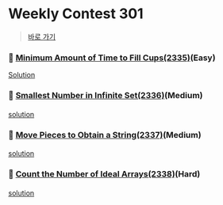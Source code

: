 # Weekly Contest 301
> [바로 가기](https://leetcode.com/contest/weekly-contest-301/)

####
### 👀 [Minimum Amount of Time to Fill Cups(2335)](https://leetcode.com/contest/weekly-contest-301/problems/minimum-amount-of-time-to-fill-cups/)(Easy)
[Solution]()
####
####
### 👀 [Smallest Number in Infinite Set(2336)](https://leetcode.com/contest/weekly-contest-301/problems/smallest-number-in-infinite-set/)(Medium)
####
[solution]()
####
### 👀 [Move Pieces to Obtain a String(2337)](https://leetcode.com/contest/weekly-contest-301/problems/move-pieces-to-obtain-a-string/)(Medium)
####
[solution]()
####
### 👀 [Count the Number of Ideal Arrays(2338)](https://leetcode.com/contest/weekly-contest-301/problems/count-the-number-of-ideal-arrays/)(Hard)
####
[solution]()

